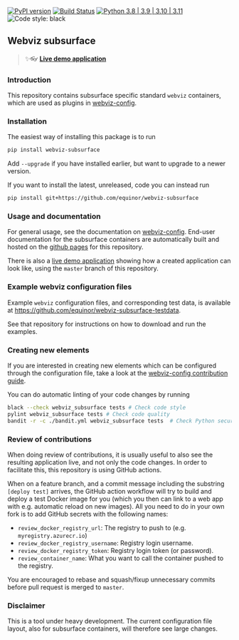 [![PyPI version](https://badge.fury.io/py/webviz-subsurface.svg)](https://badge.fury.io/py/webviz-subsurface)
[![Build Status](https://github.com/equinor/webviz-subsurface/workflows/webviz-subsurface/badge.svg)](https://github.com/equinor/webviz-subsurface/actions?query=branch%3Amaster)
[![Python 3.8 | 3.9 | 3.10 | 3.11](https://img.shields.io/badge/python-3.8%20|%203.9%20|%203.10%20|%203.11-blue.svg)](https://www.python.org/)
![Code style: black](https://img.shields.io/badge/code%20style-black-000000.svg)

## Webviz subsurface

> :sparkles::eyeglasses: **[Live demo application](https://webviz-subsurface-example.azurewebsites.net)**

### Introduction

This repository contains subsurface specific standard `webviz` containers, which are used as
plugins in [webviz-config](https://github.com/equinor/webviz-config).

### Installation

The easiest way of installing this package is to run
```bash
pip install webviz-subsurface
```
Add `--upgrade` if you have installed earlier, but want to upgrade to a newer version.

If you want to install the latest, unreleased, code you can instead run
```bash
pip install git+https://github.com/equinor/webviz-subsurface
```

### Usage and documentation

For general usage, see the documentation on
[webviz-config](https://github.com/equinor/webviz-config). End-user documentation for
the subsurface containers are automatically built and hosted on the 
[github pages](https://equinor.github.io/webviz-subsurface/) for this repository.

There is also a [live demo application](https://webviz-subsurface-example.azurewebsites.net)
showing how a created application can look like, using the `master` branch of this repository.

### Example webviz configuration files

Example `webviz` configuration files, and corresponding test data, is available at
https://github.com/equinor/webviz-subsurface-testdata.

See that repository for instructions on how to download and run the examples.

### Creating new elements

If you are interested in creating new elements which can be configured through
the configuration file, take a look at the
[webviz-config contribution guide](https://github.com/equinor/webviz-config/blob/master/CONTRIBUTING.md).

You can do automatic linting of your code changes by running
```bash
black --check webviz_subsurface tests # Check code style
pylint webviz_subsurface tests # Check code quality
bandit -r -c ./bandit.yml webviz_subsurface tests  # Check Python security best practice
```

### Review of contributions

When doing review of contributions, it is usually useful to also see the resulting application live, and
not only the code changes. In order to facilitate this, this repository is using GitHub actions.

When on a feature branch, and a commit message including the substring `[deploy test]` arrives, the GitHub 
action workflow will try to build and deploy a test Docker image for you (which you then can link to a web app with
e.g. automatic reload on new images). All you need to do in your own fork is to add
GitHub secrets with the following names:
  - `review_docker_registry_url`: The registry to push to (e.g. `myregistry.azurecr.io`)
  - `review_docker_registry_username`: Registry login username.
  - `review_docker_registry_token`: Registry login token (or password).
  - `review_container_name`: What you want to call the container pushed to the registry.

You are encouraged to rebase and squash/fixup unnecessary commits before pull request is merged to `master`.

### Disclaimer

This is a tool under heavy development. The current configuration file layout,
also for subsurface containers, will therefore see large changes.
